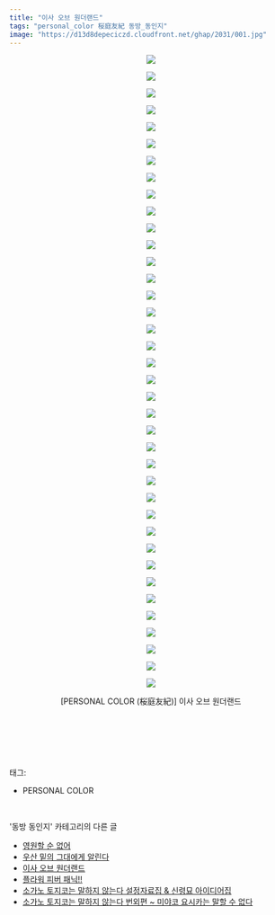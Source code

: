 ```yaml
---
title: "이사 오브 원더랜드"
tags: "personal_color 桜庭友紀 동방_동인지"
image: "https://d13d8depeciczd.cloudfront.net/ghap/2031/001.jpg"
---
```

<div class="article">
<p style="text-align: center; clear: none; float: none;"><img src="{{ site.imgserver12 }}/ghap/2031/001.jpg"/></p>
<p style="text-align: center; clear: none; float: none;"><img src="{{ site.imgserver12 }}/ghap/2031/002.jpg"/></p>
<p style="text-align: center; clear: none; float: none;"><img src="{{ site.imgserver12 }}/ghap/2031/003.jpg"/></p>
<p style="text-align: center; clear: none; float: none;"><img src="{{ site.imgserver12 }}/ghap/2031/004.jpg"/></p>
<p style="text-align: center; clear: none; float: none;"><img src="{{ site.imgserver12 }}/ghap/2031/005.jpg"/></p>
<p style="text-align: center; clear: none; float: none;"><img src="{{ site.imgserver12 }}/ghap/2031/006.jpg"/></p>
<p style="text-align: center; clear: none; float: none;"><img src="{{ site.imgserver12 }}/ghap/2031/007.jpg"/></p>
<p style="text-align: center; clear: none; float: none;"><img src="{{ site.imgserver12 }}/ghap/2031/008.jpg"/></p>
<p style="text-align: center; clear: none; float: none;"><img src="{{ site.imgserver12 }}/ghap/2031/009.jpg"/></p>
<p style="text-align: center; clear: none; float: none;"><img src="{{ site.imgserver12 }}/ghap/2031/010.jpg"/></p>
<p style="text-align: center; clear: none; float: none;"><img src="{{ site.imgserver12 }}/ghap/2031/011.jpg"/></p>
<p style="text-align: center; clear: none; float: none;"><img src="{{ site.imgserver12 }}/ghap/2031/012.jpg"/></p>
<p style="text-align: center; clear: none; float: none;"><img src="{{ site.imgserver12 }}/ghap/2031/013.jpg"/></p>
<p style="text-align: center; clear: none; float: none;"><img src="{{ site.imgserver12 }}/ghap/2031/014.jpg"/></p>
<p style="text-align: center; clear: none; float: none;"><img src="{{ site.imgserver12 }}/ghap/2031/015.jpg"/></p>
<p style="text-align: center; clear: none; float: none;"><img src="{{ site.imgserver12 }}/ghap/2031/016.jpg"/></p>
<p style="text-align: center; clear: none; float: none;"><img src="{{ site.imgserver12 }}/ghap/2031/017.jpg"/></p>
<p style="text-align: center; clear: none; float: none;"><img src="{{ site.imgserver12 }}/ghap/2031/018.jpg"/></p>
<p style="text-align: center; clear: none; float: none;"><img src="{{ site.imgserver12 }}/ghap/2031/019.jpg"/></p>
<p style="text-align: center; clear: none; float: none;"><img src="{{ site.imgserver12 }}/ghap/2031/020.jpg"/></p>
<p style="text-align: center; clear: none; float: none;"><img src="{{ site.imgserver12 }}/ghap/2031/021.jpg"/></p>
<p style="text-align: center; clear: none; float: none;"><img src="{{ site.imgserver12 }}/ghap/2031/022.jpg"/></p>
<p style="text-align: center; clear: none; float: none;"><img src="{{ site.imgserver12 }}/ghap/2031/023.jpg"/></p>
<p style="text-align: center; clear: none; float: none;"><img src="{{ site.imgserver12 }}/ghap/2031/024.jpg"/></p>
<p style="text-align: center; clear: none; float: none;"><img src="{{ site.imgserver12 }}/ghap/2031/025.jpg"/></p>
<p style="text-align: center; clear: none; float: none;"><img src="{{ site.imgserver12 }}/ghap/2031/026.jpg"/></p>
<p style="text-align: center; clear: none; float: none;"><img src="{{ site.imgserver12 }}/ghap/2031/027.jpg"/></p>
<p style="text-align: center; clear: none; float: none;"><img src="{{ site.imgserver12 }}/ghap/2031/028.jpg"/></p>
<p style="text-align: center; clear: none; float: none;"><img src="{{ site.imgserver12 }}/ghap/2031/029.jpg"/></p>
<p style="text-align: center; clear: none; float: none;"><img src="{{ site.imgserver12 }}/ghap/2031/030.jpg"/></p>
<p style="text-align: center; clear: none; float: none;"><img src="{{ site.imgserver12 }}/ghap/2031/031.jpg"/></p>
<p style="text-align: center; clear: none; float: none;"><img src="{{ site.imgserver12 }}/ghap/2031/032.jpg"/></p>
<p style="text-align: center; clear: none; float: none;"><img src="{{ site.imgserver12 }}/ghap/2031/033.jpg"/></p>
<p style="text-align: center; clear: none; float: none;"><img src="{{ site.imgserver12 }}/ghap/2031/034.jpg"/></p>
<p style="text-align: center; clear: none; float: none;"><img src="{{ site.imgserver12 }}/ghap/2031/035.jpg"/></p>
<p style="text-align: center; clear: none; float: none;"><img src="{{ site.imgserver12 }}/ghap/2031/036.jpg"/></p>
<p style="text-align: center; clear: none; float: none;"><img src="{{ site.imgserver12 }}/ghap/2031/037.jpg"/></p>
<p style="text-align: center; clear: none; float: none;"><img src="{{ site.imgserver12 }}/ghap/2031/038.jpg"/></p>
<p style="text-align: center; clear: none; float: none;">[PERSONAL COLOR (桜庭友紀)] 이사 오브 원더랜드</p>
<p style="text-align: center; clear: none; float: none;"><br/></p>
<p><br/></p>
</div><br/>
<div class="tagTrail">
<p>태그: </p>
<ul>
<li>PERSONAL COLOR</li>
</ul>
</div><br/>
<div class="another">
<p>'동방 동인지' 카테고리의 다른 글</p>
<ul>
<li><a href="/ghap_2033">영원할 순 없어</a></li>
<li><a href="/ghap_2032">우산 밑의 그대에게 알린다</a></li>
<li><a href="/ghap_2031">이사 오브 원더랜드</a></li>
<li><a href="/ghap_2030">플라워 피버 패닉!!</a></li>
<li><a href="/ghap_2028">소가노 토지코는 말하지 않는다 설정자료집 &amp; 신령묘 아이디어집</a></li>
<li><a href="/ghap_2027">소가노 토지코는 말하지 않는다 번외편 ~ 미야코 요시카는 말할 수 없다</a></li>
</ul>
</div><br/>
<div class="cb_module cb_fluid">
<div class="cb_wrt cb_profile">
</div><!-- commentList close -->
</div><br/>
